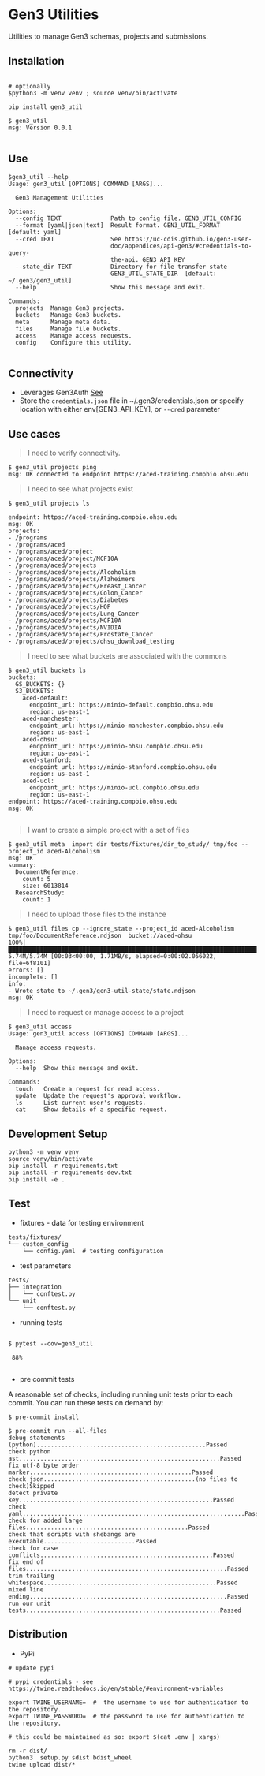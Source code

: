 
# Gen3 Utilities

Utilities to manage Gen3 schemas, projects and submissions.

## Installation

```

# optionally
$python3 -m venv venv ; source venv/bin/activate

pip install gen3_util

$ gen3_util
msg: Version 0.0.1


```


## Use

```
$gen3_util --help
Usage: gen3_util [OPTIONS] COMMAND [ARGS]...

  Gen3 Management Utilities

Options:
  --config TEXT              Path to config file. GEN3_UTIL_CONFIG
  --format [yaml|json|text]  Result format. GEN3_UTIL_FORMAT  [default: yaml]
  --cred TEXT                See https://uc-cdis.github.io/gen3-user-
                             doc/appendices/api-gen3/#credentials-to-query-
                             the-api. GEN3_API_KEY
  --state_dir TEXT           Directory for file transfer state
                             GEN3_UTIL_STATE_DIR  [default: ~/.gen3/gen3_util]
  --help                     Show this message and exit.

Commands:
  projects  Manage Gen3 projects.
  buckets   Manage Gen3 buckets.
  meta      Manage meta data.
  files     Manage file buckets.
  access    Manage access requests.
  config    Configure this utility.


```

## Connectivity

* Leverages Gen3Auth  [See](https://uc-cdis.github.io/gen3-user-doc/appendices/api-gen3/#credentials-to-query-the-api.)
* Store the `credentials.json` file in ~/.gen3/credentials.json or specify location with either env[GEN3_API_KEY], or `--cred` parameter

## Use cases

> I need to verify connectivity.

```
$ gen3_util projects ping
msg: OK connected to endpoint https://aced-training.compbio.ohsu.edu
```

> I need to see what projects exist

```
$ gen3_util projects ls

endpoint: https://aced-training.compbio.ohsu.edu
msg: OK
projects:
- /programs
- /programs/aced
- /programs/aced/project
- /programs/aced/project/MCF10A
- /programs/aced/projects
- /programs/aced/projects/Alcoholism
- /programs/aced/projects/Alzheimers
- /programs/aced/projects/Breast_Cancer
- /programs/aced/projects/Colon_Cancer
- /programs/aced/projects/Diabetes
- /programs/aced/projects/HOP
- /programs/aced/projects/Lung_Cancer
- /programs/aced/projects/MCF10A
- /programs/aced/projects/NVIDIA
- /programs/aced/projects/Prostate_Cancer
- /programs/aced/projects/ohsu_download_testing
```

> I need to see what buckets are associated with the commons

```
$ gen3_util buckets ls
buckets:
  GS_BUCKETS: {}
  S3_BUCKETS:
    aced-default:
      endpoint_url: https://minio-default.compbio.ohsu.edu
      region: us-east-1
    aced-manchester:
      endpoint_url: https://minio-manchester.compbio.ohsu.edu
      region: us-east-1
    aced-ohsu:
      endpoint_url: https://minio-ohsu.compbio.ohsu.edu
      region: us-east-1
    aced-stanford:
      endpoint_url: https://minio-stanford.compbio.ohsu.edu
      region: us-east-1
    aced-ucl:
      endpoint_url: https://minio-ucl.compbio.ohsu.edu
      region: us-east-1
endpoint: https://aced-training.compbio.ohsu.edu
msg: OK


```


> I want to create a simple project with a set of files

```
$ gen3_util meta  import dir tests/fixtures/dir_to_study/ tmp/foo --project_id aced-Alcoholism
msg: OK
summary:
  DocumentReference:
    count: 5
    size: 6013814
  ResearchStudy:
    count: 1
```

> I need to upload those files to the instance

```
$ gen3_util files cp --ignore_state --project_id aced-Alcoholism tmp/foo/DocumentReference.ndjson  bucket://aced-ohsu
100%|██████████████████████████████████████████████████████████████████████████████████████████████████████| 5.74M/5.74M [00:03<00:00, 1.71MB/s, elapsed=0:00:02.056022, file=6f8101]
errors: []
incomplete: []
info:
- Wrote state to ~/.gen3/gen3-util-state/state.ndjson
msg: OK
```

> I need to request or manage access to a project

```
$ gen3_util access
Usage: gen3_util access [OPTIONS] COMMAND [ARGS]...

  Manage access requests.

Options:
  --help  Show this message and exit.

Commands:
  touch   Create a request for read access.
  update  Update the request's approval workflow.
  ls      List current user's requests.
  cat     Show details of a specific request.

```

## Development Setup

```
python3 -m venv venv
source venv/bin/activate
pip install -r requirements.txt
pip install -r requirements-dev.txt
pip install -e .
```

## Test

* fixtures - data for testing environment

```
tests/fixtures/
└── custom_config
    └── config.yaml  # testing configuration

```

* test parameters

```
tests/
├── integration
│   └── conftest.py
└── unit
    └── conftest.py
```

* running tests

```

$ pytest --cov=gen3_util

 88%


```

* pre commit tests

A reasonable set of checks, including running unit tests prior to each commit.  You can run these tests on demand by:

```
$ pre-commit install

$ pre-commit run --all-files
debug statements (python)................................................Passed
check python ast.........................................................Passed
fix utf-8 byte order marker..............................................Passed
check json...........................................(no files to check)Skipped
detect private key.......................................................Passed
check yaml...............................................................Passed
check for added large files..............................................Passed
check that scripts with shebangs are executable..........................Passed
check for case conflicts.................................................Passed
fix end of files.........................................................Passed
trim trailing whitespace.................................................Passed
mixed line ending........................................................Passed
run our unit tests.......................................................Passed

```

## Distribution

- PyPi

```
# update pypi

# pypi credentials - see https://twine.readthedocs.io/en/stable/#environment-variables

export TWINE_USERNAME=  #  the username to use for authentication to the repository.
export TWINE_PASSWORD=  # the password to use for authentication to the repository.

# this could be maintained as so: export $(cat .env | xargs)

rm -r dist/
python3  setup.py sdist bdist_wheel
twine upload dist/*
```
